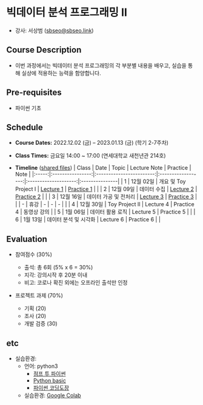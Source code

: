 # 빅데이터 분석 프로그래밍 II
* 강사: 서상범 (sbseo@sbseo.link)
  

## Course Description
* 이번 과정에서는 빅데이터 분석 프로그래밍의 각 부분별 내용을 배우고, 실습을 통해 실상에 적용하는 능력을 함양합니다.


## Pre-requisites  
* 파이썬 기초


## Schedule
* **Course Dates:** 2022.12.02 (금) – 2023.01.13 (금) (학기 2-7주차)

* **Class Times:** 금요일 14:00 ~ 17:00 (연세대학교 새천년관 214호)

* **Timeline** ([shared files])
    | Class | Date             | Topic                    | Lecture Note       | Practice             | Note           |
    |:-----:|:----------------:|:------------------------:|:------------------:|:--------------------:|:---------------|
    | 1     | 12월 02일        | 개요 및 Toy Project I    | [Lecture 1]        | [Practice 1]         |                |
    | 2     | 12월 09일        | 데이터 수집              | [Lecture 2]        | [Practice 2]         |                |
    | 3     | 12월 16일        | 데이터 가공 및 전처리    | [Lecture 3]        | [Practice 3]         |                |
    | -     | 휴강             | -                        | -                  | -                    |                |
    | 4     | 12월 30일        | Toy Project II           |  Lecture 4         |  Practice 4          | 동영상 강의    |
    | 5     | 1월 06일         | 데이터 활용 로직         |  Lecture 5         |  Practice 5          |                |
    | 6     | 1월 13일         | 데이터 분석 및 시각화    |  Lecture 6         |  Practice 6          |                |

    [Lecture 1]: lecture_note/01.pdf
    [Practice 1]: practice/01.ipynb
    [Lecture 2]: lecture_note/02.pdf
    [Practice 2]: practice/02.ipynb
    [shared files]: https://drive.google.com/drive/folders/1uyeFlvsdDU1zqytHQqzQtuKTqspeLtfW?usp=share_link
    [Lecture 3]: lecture_note/03.pdf
    [Practice 3]: practice/03.ipynb


## Evaluation
* 참여점수 (30%)
    * 출석: 총 6회 (5% x 6 = 30%)
    * 지각: 강의시작 후 20분 이내
    * 비고: 코로나 확진 외에는 오프라인 출석만 인정

* 프로젝트 과제 (70%)
    * 기획 (20)
    * 조사 (20)
    * 개발 검증 (30)


## etc
* 실습환경:
  * 언어: python3   
    * [점프 투 파이썬](https://wikidocs.net/book/1) 
    * [Python basic](https://wikidocs.net/book/1553) 
    * [파이썬 코딩도장](https://dojang.io/course/view.php?id=7)
  * 실습환경: [Google Colab](https://colab.research.google.com/notebooks/welcome.ipynb)     
